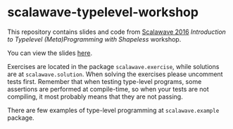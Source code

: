 # scalawave-typelevel-workshop

This repository contains slides and code from [Scalawave 2016](http://scalawave.io)
*Introduction to Typelevel (Meta)Programming with Shapeless* workshop.

You can view the slides [here](slides.pdf).

Exercises are located in the package `scalawave.exercise`, while solutions 
are at `scalawave.solution`. When solving the exercises please uncomment tests first.
Remember that when testing type-level programs, some assertions are performed at compile-time,
so when your tests are not compiling, it most probably means that they are not passing.

There are few examples of type-level programming at `scalawave.example` package.

